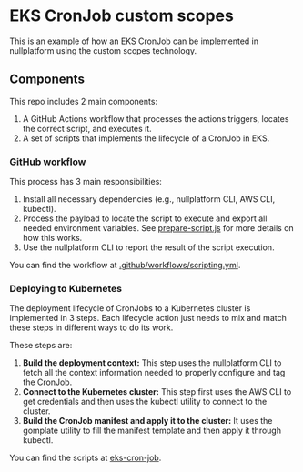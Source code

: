 # EKS CronJob custom scopes
This is an example of how an EKS CronJob can be implemented in nullplatform using the custom scopes technology.

## Components
This repo includes 2 main components:

1. A GitHub Actions workflow that processes the actions triggers, locates the correct script, and executes it.
2. A set of scripts that implements the lifecycle of a CronJob in EKS.

### GitHub workflow
This process has 3 main responsibilities:

1. Install all necessary dependencies (e.g., nullplatform CLI, AWS CLI, kubectl).
2. Process the payload to locate the script to execute and export all needed environment variables. See [prepare-script.js](/.github/workflows/scripts/prepare-script.js) for more details on how this works.
3. Use the nullplatform CLI to report the result of the script execution.

You can find the workflow at [.github/workflows/scripting.yml](/.github/workflows/scripting.yml).

### Deploying to Kubernetes
The deployment lifecycle of CronJobs to a Kubernetes cluster is implemented in 3 steps. Each lifecycle action just needs to mix and match these steps in different ways to do its work.

These steps are:

1. **Build the deployment context:** This step uses the nullplatform CLI to fetch all the context information needed to properly configure and tag the CronJob.
2. **Connect to the Kubernetes cluster:** This step first uses the AWS CLI to get credentials and then uses the kubectl utility to connect to the cluster.
3. **Build the CronJob manifest and apply it to the cluster:** It uses the gomplate utility to fill the manifest template and then apply it through kubectl.

You can find the scripts at [eks-cron-job](eks-cron-job).
